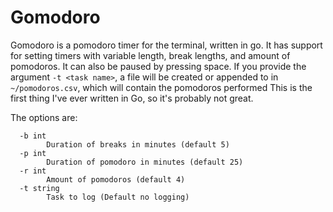 # Gomodoro
Gomodoro is a pomodoro timer for the terminal, written in go.
It has support for setting timers with variable length, break lengths, and amount of pomodoros. It can also be paused by pressing space.
If you provide the argument `-t <task name>`, a file will be created or appended to in `~/pomodoros.csv`, which will contain the pomodoros performed
This is the first thing I've ever written in Go, so it's probably not great.

The options are:
```
  -b int
    	Duration of breaks in minutes (default 5)
  -p int
    	Duration of pomodoro in minutes (default 25)
  -r int
    	Amount of pomodoros (default 4)
  -t string
    	Task to log (Default no logging)
```

